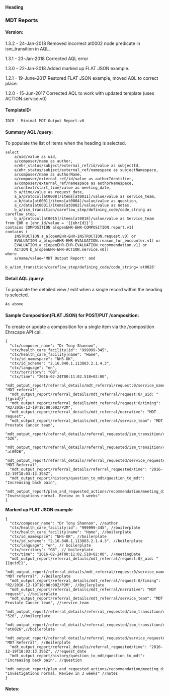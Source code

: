 #### Heading

### MDT Reports

#### Version:

1.3.2 - 24-Jan-2018
Removed incorrect at0002 node predicate in ism_transition in AQL.

1.3.1 - 23-Jan-2018
Corrected AQL error

1.3.0 - 22-Jan-2018
Added marked up FLAT JSON example.

1.2.1 - 19-June-2017
Restored FLAT JSON example, moved AQL to correct place.

1.2.0 - 15-Jun-2017
Corrected AQL to work with updated template (uses ACTION.service.v0)

#### TemplateID:
`IDCR - Minimal MDT Output Report.v0`

#### Summary AQL /query:

To populate the list of items when the heading is selected.

```
select
    a/uid/value as uid,
    a/composer/name as author,
    e/ehr_status/subject/external_ref/id/value as subjectId,
    e/ehr_status/subject/external_ref/namespace as subjectNamespace,
    a/composer/name as authorName,
    a/composer/external_ref/id/value as authorIdentifier,
    a/composer/external_ref/namespace as authorNamespace,
    a/context/start_time/value as meeting_date,
    b_a/time/value as request_date,
    a_a/protocol[at0008]/items[at0011]/value/value as service_team,
    a_b/data[at0001]/items[at0004]/value/value as question,
    a_c/data[at0001]/items[at0002]/value/value as notes,
    b_a/ism_transition/careflow_step/defining_code/code_string as careflow_step,
    b_a/protocol[at0015]/items[at0018]/value/value as Service_team
from EHR e [ehr_id/value = '{{ehrId}}']
contains COMPOSITION a[openEHR-EHR-COMPOSITION.report.v1]
contains (
    INSTRUCTION a_a[openEHR-EHR-INSTRUCTION.request.v0] or
    EVALUATION a_b[openEHR-EHR-EVALUATION.reason_for_encounter.v1] or
    EVALUATION a_c[openEHR-EHR-EVALUATION.recommendation.v1] or
    ACTION b_a[openEHR-EHR-ACTION.service.v0])
where
    a/name/value='MDT Output Report' and
    b_a/ism_transition/careflow_step/defining_code/code_string='at0026'
```

#### Detail AQL /query:
To populate the detailed view / edit when a single record within the heading is selected.

```
As above
```

#### Sample Composition(FLAT JSON) for POST/PUT /composition:

To create or update a composition for a single item via the /composition Ehrscape API call.

```
{
  "ctx/composer_name": "Dr Tony Shannon",
  "ctx/health_care_facility|id": "999999-345",
  "ctx/health_care_facility|name": "Home",
  "ctx/id_namespace": "NHS-UK",
  "ctx/id_scheme": "2.16.840.1.113883.2.1.4.3",
  "ctx/language": "en",
  "ctx/territory": "GB",
  "ctx/time": "2016-02-24T00:11:02.518+02:00",
  "mdt_output_report/referral_details/mdt_referral/request:0/service_name": "MDT referral",
  "mdt_output_report/referral_details/mdt_referral/request:0/_uid: "{{guid}}",
  "mdt_output_report/referral_details/mdt_referral/request:0/timing": "R2/2016-12-19T18:00:00Z/P2M",
  "mdt_output_report/referral_details/mdt_referral/narrative": "MDT request",
  "mdt_output_report/referral_details/mdt_referral/service_team": "MDT Prostate Cancer team",
  "mdt_output_report/referral_details/referral_requested/ism_transition/current_state|code": "526",
  "mdt_output_report/referral_details/referral_requested/ism_transition/careflow_step|code": "at0026",
  "mdt_output_report/referral_details/referral_requested/service_requested": "MDT Referral",
  "mdt_output_report/referral_details/referral_requested/time": "2016-12-19T18:03:13.395Z",
  "mdt_output_report/history/question_to_mdt/question_to_mdt": "Increasing back pain",
  "mdt_output_report/plan_and_requested_actions/recommendation/meeting_discussion": "Investigations normal. Review in 3 weeks"
}
```

**Marked up FLAT JSON example**
```
{
  "ctx/composer_name": "Dr Tony Shannon", //author
  "ctx/health_care_facility|id": "999999-345", //boilerplate
  "ctx/health_care_facility|name": "Home", //boilerplate
  "ctx/id_namespace": "NHS-UK", //boilerplate
  "ctx/id_scheme": "2.16.840.1.113883.2.1.4.3", //boilerplate
  "ctx/language": "en", // boilerplate
  "ctx/territory": "GB", // boilerplate
  "ctx/time": "2016-02-24T00:11:02.518+02:00", //meetingDate
  "mdt_output_report/referral_details/mdt_referral/request:0/_uid: "{{guid}}",
  "mdt_output_report/referral_details/mdt_referral/request:0/service_name": "MDT referral", //Boilerplate
  "mdt_output_report/referral_details/mdt_referral/request:0/timing": "R2/2016-12-19T18:00:00Z/P2M", //Boilerplate
  "mdt_output_report/referral_details/mdt_referral/narrative": "MDT request", //boilerplate
  "mdt_output_report/referral_details/mdt_referral/service_team": "MDT Prostate Cancer team", //service_team
  "mdt_output_report/referral_details/referral_requested/ism_transition/current_state|code": "526", //boilerplate
  "mdt_output_report/referral_details/referral_requested/ism_transition/careflow_step|code": "at0026",//boilerplate
  "mdt_output_report/referral_details/referral_requested/service_requested": "MDT Referral", //Boilerplate
  "mdt_output_report/referral_details/referral_requested/time": "2016-12-19T18:03:13.395Z", //request_date
  "mdt_output_report/history/question_to_mdt/question_to_mdt": "Increasing back pain", //question
  "mdt_output_report/plan_and_requested_actions/recommendation/meeting_discussion": "Investigations normal. Review in 3 weeks" //notes
}
```




#### Notes:
